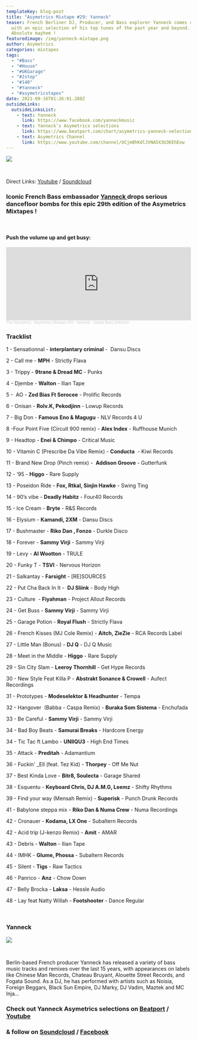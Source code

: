 ```yaml
---
templateKey: blog-post
title: "Asymetrics Mixtape #29: Yanneck"
teaser: French Berliner DJ, Producer, and Bass explorer Yanneck comes correct
  with an epic selection of his top tunes of the past year and beyond...
  Absolute mayhem !
featuredimage: /img/yanneck-mixtape.png
author: Asymetrics
categories: mixtapes
tags:
  - "#Bass"
  - "#House"
  - "#UKGarage"
  - "#2step"
  - "#140"
  - "#Yanneck"
  - "#asymetricstapes"
date: 2021-09-16T01:26:01.288Z
outsideLinks:
  outsideLinksList:
    - text: Yanneck
      link: https://www.facebook.com/yanneckmusic
    - text: Yanneck's Asymetrics selections
      link: https://www.beatport.com/chart/asymetrics-yanneck-selection/669828
    - text: Asymetrics Channel
      link: https://www.youtube.com/channel/UCjm0hKdlJVNA5X3U3KEhEow
---
```

![](/img/yanneck-mixtape.png)

<br>

Direct Links: [Youtube](https://www.youtube.com/watch?v=MeDo8yY2P7s) / [Soundcloud](https://soundcloud.com/the-asymetrics/global-bass-selection)

### Iconic French Bass embassador [Yanneck ](https://www.beatport.com/artist/yanneck/139875)drops serious dancefloor bombs for this epic 29th edition of the Asymetrics Mixtapes !

<br>

#### Push the volume up and get busy:

<iframe width="100%" height="200" scrolling="no" frameborder="no" allow="autoplay" src="https://w.soundcloud.com/player/?url=https%3A//api.soundcloud.com/tracks/1123717393&color=%23ff5500&auto_play=false&hide_related=false&show_comments=true&show_user=true&show_reposts=false&show_teaser=true"></iframe><div style="font-size: 10px; color: #cccccc;line-break: anywhere;word-break: normal;overflow: hidden;white-space: nowrap;text-overflow: ellipsis; font-family: Interstate,Lucida Grande,Lucida Sans Unicode,Lucida Sans,Garuda,Verdana,Tahoma,sans-serif;font-weight: 100;"><a href="https://soundcloud.com/the-asymetrics" title="The Asymetrics" target="_blank" style="color: #cccccc; text-decoration: none;">The Asymetrics</a> · <a href="https://soundcloud.com/the-asymetrics/global-bass-selection" title="Asymetrics Mixtape #29 : Yanneck - Global Bass Selection" target="_blank" style="color: #cccccc; text-decoration: none;">Asymetrics Mixtape #29 : Yanneck - Global Bass Selection</a></div>

### Tracklist

1 - Sensationnal - **interplantary criminal** -  Dansu Discs

2 - Call me - **MPH** - Strictly Flava

3 - Trippy - **9trane & Dread MC** - Punks

4 - Djembe - **Walton** - Ilian Tape

5 -  AO - **Zed Bias Ft Serocee** - Prolific Records

6 - Onisan - **Rolv.K, Pekodjinn** - Lowup Records

7 - Big Don - **Famous Eno & Magugu** -  NLV Records 4 U

8 -Four Point Five (Circuit 900 remix) - **Alex Index** - Ruffhouse Munich

9 - Headtop - **Enei & Chimpo** - Critical Music

10 - Vitamin C (Prescribe Da Vibe Remix) - **Conducta**  - Kiwi Records

11 - Brand New Drop (Pinch remix) -  **Addison Groove** - Gutterfunk

12 - ‘95 - **Higgo** - Rare Supply

13 - Poseidon Ride - **Fox, Rtkal, Sinjin Hawke** - Swing Ting

14 - 90’s vibe - **Deadly Habitz** - Four40 Records

15 - Ice Cream - **Bryte** - ​​R&S Records

16 - Elysium - **Kamandi, 2XM** - Dansu Discs

17 - Bushmaster - **Riko Dan , Fonzo** - Durkle Disco

18 - Forever - **Sammy Virji** -  Sammy Virji

19 - Levy - **Al Wootton** - TRULE

20 - Funky T - **TSVI** - Nervous Horizon

21 - Salkantay - **Farsight** - \[RE]SOURCES

22 - Put Cha Back In It -  **DJ Sliink** - Body High

23 - Culture  - **Fiyahman** - Project Allout Records

24 - Get Buss - **Sammy Virji** - Sammy Virji

25 - Garage Potion - **Royal Flush** - Strictly Flava

26 - French Kisses (MJ Cole Remix) - **Aitch, ZieZie** - RCA Records Label

27 - Little Man (Bonus) - **DJ Q** - DJ Q Music

28 - Meet in the Middle - **Higgo** - Rare Supply

29 - Sin City Slam - **Leeroy Thornhill** - Get Hype Records

30 - New Style Feat Killa P - **Abstrakt Sonance & Crowell** - Aufect Recordings

31 - Prototypes - **Modeselektor & Headhunter** - Tempa

32 - Hangover  (Babba - Caspa Remix) - **Buraka Som Sistema** - Enchufada

33 - Be Careful - **Sammy Virji** - Sammy Virji

34 - Bad Boy Beats - **Samurai Breaks** - Hardcore Energy

34 - Tic Tac ft Lambo - **UNIIQU3** - High End Times 

35 - Attack - **Preditah** - Adamantium

36 - Fuckin' _Ell (feat. Tez Kid) - **Thorpey** - Off Me Nut

37 - Best Kinda Love - **Bitr8, Soulecta** - Garage Shared

38 - Esquentu - **Keyboard Chris, DJ A.M.G, Leemz** - Shifty Rhythms

39 - Find your way (Mensah Remix) - **Superisk** - Punch Drunk Records

41 - Babylone steppa mix - **Riko Dan & Numa Crew** - Numa Recordings

42 - Cronauer - **Kodama, LX One** - Subaltern Records

42 - Acid trip (J-kenzo Remix) - **Amit** - AMAR

43 - Debris - **Walton** - Ilian Tape

44 - IMHK - **Glume, Phossa** - Subaltern Records

45 - Silent - **Tigs** - Raw Tactics

46 - Panrico - **Anz** - Chow Down

47 - Belly Brocka - **Laksa** - Hessle Audio

48 - Lay feat Natty Willah - **Footshooter** - Dance Regular

<br>

### Yanneck

![](/img/194418514_217564363515933_4803514719399682564_n.jpg)

<br>

Berlin-based French producer Yanneck has released a variety of bass music tracks and remixes over the last 15 years, with appearances on labels like Chinese Man Records, Chateau Bruyant, Alouette Street Records, and Fogata Sound. As a DJ, he has performed with artists such as Noisia, Foreign Beggars, Black Sun Empire, DJ Marky, DJ Vadim, Maztek and MC Inja...

### Check out Yanneck Asymetrics selections on [Beatport](https://www.beatport.com/chart/asymetrics-yanneck-selection/669828) / [Youtube](https://youtu.be/3qOd-uSSkGA?list=PLZtgNolXlRSRRe02XjDe1n5Kz4sV6Y03a)

### & follow on [Soundcloud](https://soundcloud.com/yanneck-hungrystudio) / [Facebook](https://www.facebook.com/yanneckmusic)